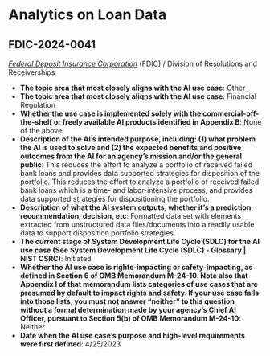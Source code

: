 # Analytics on Loan Data
## FDIC-2024-0041
_[Federal Deposit Insurance Corporation](<../3_agency/Federal Deposit Insurance Corporation.md>)_ (FDIC) / Division of Resolutions and Receiverships


+ **The topic area that most closely aligns with the AI use case**: Other
+ **The topic area that most closely aligns with the AI use case**: Financial Regulation
+ **Whether the use case is implemented solely with the commercial-off-the-shelf or freely available AI products identified in Appendix B**: None of the above.
+ **Description of the AI’s intended purpose, including: (1) what problem the AI is used to solve and (2) the expected benefits and positive outcomes from the AI for an agency’s mission and/or the general public**: This reduces the effort to analyze a portfolio of received failed bank loans and provides data supported strategies for disposition of the portfolio.  This reduces the effort to analyze a portfolio of received failed bank loans which is a time- and labor-intensive process, and provides data supported strategies for dispositioning the portfolio.
+ **Description of what the AI system outputs, whether it’s a prediction, recommendation, decision, etc**: Formatted data set with elements extracted from unstructured data files/documents into a readily usable data to support disposition portfolio strategies.
+ **The current stage of System Development Life Cycle (SDLC) for the AI use case (See System Development Life Cycle (SDLC) - Glossary | NIST CSRC)**: Initiated
+ **Whether the AI use case is rights-impacting or safety-impacting, as defined in Section 6 of OMB Memorandum M-24-10. Note also that Appendix I of that memorandum lists categories of use cases that are presumed by default to impact rights and safety. If your use case falls into those lists, you must not answer “neither” to this question without a formal determination made by your agency’s Chief AI Officer, pursuant to Section 5(b) of OMB Memorandum M-24-10**: Neither
+ **Date when the AI use case’s purpose and high-level requirements were first defined**: 4/25/2023